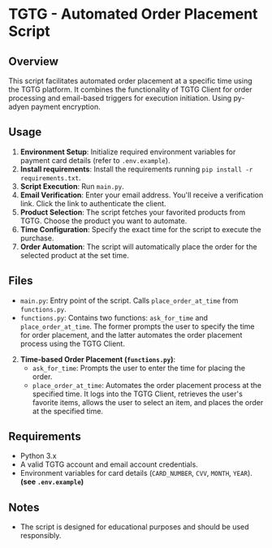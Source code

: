 # TGTG - Automated Order Placement Script

## Overview
This script facilitates automated order placement at a specific time using the TGTG platform. It combines the functionality of TGTG Client for order processing and email-based triggers for execution initiation. Using py-adyen payment encryption.


## Usage
1. **Environment Setup**: Initialize required environment variables for payment card details (refer to `.env.example`).
2. **Install requirements**: Install the requirements running `pip install -r requirements.txt`.
3. **Script Execution**: Run `main.py`.
4. **Email Verification**: Enter your email address. You'll receive a verification link. Click the link to authenticate the client.
5. **Product Selection**: The script fetches your favorited products from TGTG. Choose the product you want to automate.
6. **Time Configuration**: Specify the exact time for the script to execute the purchase.
7. **Order Automation**: The script will automatically place the order for the selected product at the set time.

## Files
- `main.py`: Entry point of the script. Calls `place_order_at_time` from `functions.py`.
- `functions.py`: Contains two functions: `ask_for_time` and `place_order_at_time`. The former prompts the user to specify the time for order placement, and the latter automates the order placement process using the TGTG Client.
   
2. **Time-based Order Placement (`functions.py`)**:
   - `ask_for_time`: Prompts the user to enter the time for placing the order.
   - `place_order_at_time`: Automates the order placement process at the specified time. It logs into the TGTG Client, retrieves the user's favorite items, allows the user to select an item, and places the order at the specified time.

## Requirements
- Python 3.x
- A valid TGTG account and email account credentials.
- Environment variables for card details (`CARD_NUMBER`, `CVV`, `MONTH`, `YEAR`).
**(see `.env.example`)**



## Notes
- The script is designed for educational purposes and should be used responsibly.
